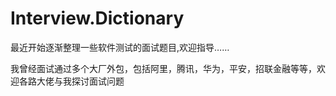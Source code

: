 # Interview.Dictionary
最近开始逐渐整理一些软件测试的面试题目,欢迎指导……  

我曾经面试通过多个大厂外包，包括阿里，腾讯，华为，平安，招联金融等等，欢迎各路大佬与我探讨面试问题
